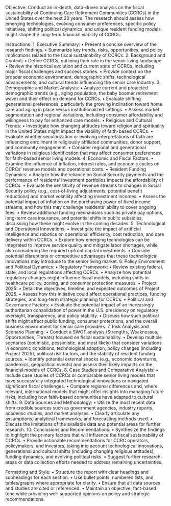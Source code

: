 Objective: Conduct an in-depth, data-driven analysis on the fiscal sustainability of Continuing Care Retirement Communities (CCRCs) in the United States over the next 20 years. The research should assess how emerging technologies, evolving consumer preferences, specific policy initiatives, shifting political dynamics, and unique resident funding models might shape the long-term financial viability of CCRCs.

Instructions: 1. Executive Summary: • Present a concise overview of the research findings. • Summarize key trends, risks, opportunities, and policy implications related to the fiscal sustainability of CCRCs. 2. Background and Context: • Define CCRCs, outlining their role in the senior living landscape. • Review the historical evolution and current state of CCRCs, including major fiscal challenges and success stories. • Provide context on the broader economic environment, demographic shifts, technological advancements, and cultural trends influencing the senior care industry. 3. Demographic and Market Analysis: • Analyze current and projected demographic trends (e.g., aging population, the baby boomer retirement wave) and their effect on demand for CCRCs. • Evaluate shifting generational preferences, particularly the growing inclination toward home care and aging in place versus institutionalized settings. • Assess market segmentation and regional variations, including consumer affordability and willingness to pay for enhanced care models. • Religious and Cultural Trends: • Investigate how changing attitudes toward religion and spirituality in the United States might impact the viability of faith-based CCRCs. • Evaluate whether secularization or evolving interpretations of faith are influencing enrollment in religiously affiliated communities, donor support, and community engagement. • Consider regional and generational variations in religious identification that may affect consumer preferences for faith-based senior living models. 4. Economic and Fiscal Factors: • Examine the influence of inflation, interest rates, and economic cycles on CCRCs’ revenue models and operational costs. • Resident Funding Dynamics: • Analyze how the reliance on Social Security payments and the performance of residents’ investment portfolios impacts the affordability of CCRCs. • Evaluate the sensitivity of revenue streams to changes in Social Security policy (e.g., cost-of-living adjustments, potential benefit reductions) and market volatility affecting investment incomes. • Assess the potential impact of inflation on the purchasing power of fixed income streams, and how this may challenge residents’ ability to cover ongoing fees. • Review additional funding mechanisms such as private pay options, long-term care insurance, and potential shifts in public subsidies, discussing how these might evolve in the coming decades. 5. Technological and Operational Innovations: • Investigate the impact of artificial intelligence and robotics on operational efficiency, cost reduction, and care delivery within CCRCs. • Explore how emerging technologies can be integrated to improve service quality and mitigate labor shortages, while also considering the required upfront capital investments. • Consider potential disruptions or competitive advantages that these technological innovations may introduce to the senior living market. 6. Policy Environment and Political Dynamics: • Regulatory Framework: • Review existing federal, state, and local regulations affecting CCRCs. • Analyze how potential regulatory changes might influence fiscal models, including shifts in healthcare policy, zoning, and consumer protection measures. • Project 2025: • Detail the objectives, timeline, and expected outcomes of Project 2025. • Assess how this initiative could affect operational practices, funding strategies, and long-term strategic planning for CCRCs. • Political and Governance Factors: • Evaluate the potential impact of an increasingly authoritarian consolidation of power in the U.S. presidency on regulatory oversight, transparency, and policy stability. • Discuss how such political shifts might affect public funding, consumer protections, and the overall business environment for senior care providers. 7. Risk Analysis and Scenario Planning: • Conduct a SWOT analysis (Strengths, Weaknesses, Opportunities, Threats) focused on fiscal sustainability. • Develop multiple scenarios (optimistic, pessimistic, and most likely) that consider variations in economic conditions, technological adoption, policy changes (including Project 2025), political risk factors, and the stability of resident funding sources. • Identify potential external shocks (e.g., economic downturns, pandemics, geopolitical events) and assess their likely impacts on the financial models of CCRCs. 8. Case Studies and Comparative Analysis: • Include case studies of CCRCs or comparable senior living models that have successfully integrated technological innovations or navigated significant fiscal challenges. • Compare regional differences and, where relevant, international models that might offer insights into managing future risks, including how faith-based communities have adapted to cultural shifts. 9. Data Sources and Methodology: • Utilize the most recent data from credible sources such as government agencies, industry reports, academic studies, and market analyses. • Clearly articulate any assumptions, analytical frameworks, and forecasting methods used. • Discuss the limitations of the available data and potential areas for further research. 10. Conclusions and Recommendations: • Synthesize the findings to highlight the primary factors that will influence the fiscal sustainability of CCRCs. • Provide actionable recommendations for CCRC operators, policymakers, and investors, taking into account technological innovations, generational and cultural shifts (including changing religious attitudes), funding dynamics, and evolving political risks. • Suggest further research areas or data collection efforts needed to address remaining uncertainties.

Formatting and Style: • Structure the report with clear headings and subheadings for each section. • Use bullet points, numbered lists, and tables/graphs where appropriate for clarity. • Ensure that all data sources and studies are cited or referenced. • Maintain an objective, fact-based tone while providing well-supported opinions on policy and strategic recommendations.
